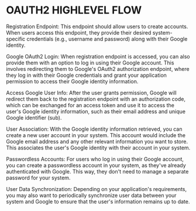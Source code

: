 # OAUTH2 HIGHLEVEL FLOW

Registration Endpoint: This endpoint should allow users to create accounts. When users access this endpoint, they provide their desired system-specific credentials (e.g., username and password) along with their Google identity.

Google OAuth2 Login: When registration endpoint is accessed, you can also provide them with an option to log in using their Google account. This involves redirecting them to Google's OAuth2 authorization endpoint, where they log in with their Google credentials and grant your application permission to access their Google identity information.

Access Google User Info: After the user grants permission, Google will redirect them back to the registration endpoint with an authorization code, which can be exchanged for an access token and use it to access the user's Google identity information, such as their email address and unique Google identifier (sub).

User Association: With the Google identity information retrieved, you can create a new user account in your system. This account would include the Google email address and any other relevant information you want to store. This associates the user's Google identity with their account in your system.

Passwordless Accounts: For users who log in using their Google account, you can create a passwordless account in your system, as they've already authenticated with Google. This way, they don't need to manage a separate password for your system.

User Data Synchronization: Depending on your application's requirements, you may also want to periodically synchronize user data between your system and Google to ensure that the user's information remains up to date.
